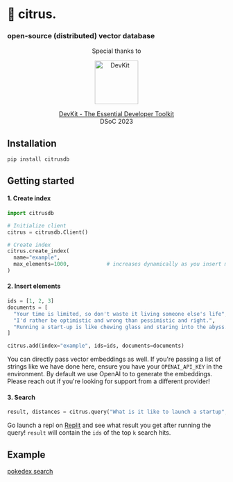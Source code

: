 # 🍋 citrus.
### open-source (distributed) vector database

<p align="center">
  Special thanks to
</p>
<p align="center">
  <img align="center" src="https://www.getdevkit.com/logo.png" width=100 height=100 alt="DevKit" />
</p>
<p align="center">
  <a href="https://www.getdevkit.com">DevKit - The Essential Developer Toolkit</a><br />
  DSoC 2023
</p>


## Installation

```
pip install citrusdb
```

## Getting started

#### 1. Create index
```py
import citrusdb

# Initialize client
citrus = citrusdb.Client()

# Create index
citrus.create_index(
  name="example",
  max_elements=1000,            # increases dynamically as you insert more vectors
)
```

#### 2. Insert elements
```py
ids = [1, 2, 3]
documents = [
  "Your time is limited, so don't waste it living someone else's life",
  "I'd rather be optimistic and wrong than pessimistic and right.",
  "Running a start-up is like chewing glass and staring into the abyss."
]

citrus.add(index="example", ids=ids, documents=documents)
```
You can directly pass vector embeddings as well. If you're passing a list of strings like we have done here, ensure you have your `OPENAI_API_KEY` in the environment. By default we use OpenAI to to generate the embeddings. Please reach out if you're looking for support from a different provider!

#### 3. Search
```py
result, distances = citrus.query("What is it like to launch a startup", k=1)
```
Go launch a repl on [Replit](https://replit.com) and see what result you get after running the query! `result` will contain the `ids` of the top `k` search hits.

## Example
[pokedex search](https://replit.com/@debabratajr/pokedex-search)
